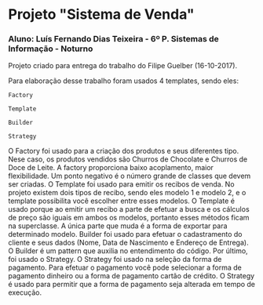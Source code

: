 # Projeto "Sistema de Venda"

### Aluno: Luís Fernando Dias Teixeira - 6º P. Sistemas de Informação - Noturno

Projeto criado para entrega do trabalho do Filipe Guelber (16-10-2017).

Para elaboração desse trabalho foram usados 4 templates, sendo eles:
```
Factory
```
```
Template
```
```
Builder
```
```
Strategy
```
  O Factory foi usado para a criação dos produtos e seus diferentes tipo. Nese caso, os produtos vendidos são Churros de Chocolate e Churros de Doce de Leite. A factory proporciona baixo acoplamento, maior flexibilidade. Um ponto negativo é o número grande de classes que devem ser criadas.
  O Template foi usado para emitir os recibos de venda. No projeto existem dois tipos de recibo, sendo eles modelo 1 e modelo 2, e o template possibilita você escolher entre esses modelos. O Template é usado porque ao emitir um recibo a parte de efetuar a busca e os cálculos de preço são iguais em ambos os modelos, portanto esses métodos ficam na superclasse. A única parte que muda é a forma de exportar para determinado modelo.
  Builder foi usado para efetuar o cadastramento do cliente e seus dados (Nome, Data de Nascimento e Endereço de Entrega). O Builder é um pattern que auxilia no entendimento do código.
  Por último, foi usado o Strategy. O Strategy foi usado na seleção da forma de pagamento. Para efetuar o pagamento você pode selecionar a forma de pagamento dinheiro ou a forma de pagamento cartão de crédito. O Strategy é usado para permitir que a forma de pagamento seja alterada em tempo de execução. 
  

